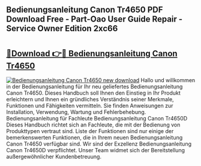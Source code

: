 ## Bedienungsanleitung Canon Tr4650 PDF Download Free - Part-Oao User Guide Repair - Service Owner Edition 2xc66

# <h2><a href="http://df2cv7w.blite.top/?on=Bedienungsanleitung+Canon+Tr4650">🔗Download 👉🔴 Bedienungsanleitung Canon Tr4650</a></h2>

[![Bedienungsanleitung Canon Tr4650 new download](https://i.imgur.com/lujVjoI.png)](http://df2cv7w.blite.top/?on=Bedienungsanleitung+Canon+Tr4650)
Hallo und willkommen in der Bedienungsanleitung für Ihr neu geliefertes Bedienungsanleitung Canon Tr4650. Dieses Handbuch soll Ihnen den Einstieg in Ihr Produkt erleichtern und Ihnen ein gründliches Verständnis seiner Merkmale, Funktionen und Fähigkeiten vermitteln. Sie finden Anweisungen zur Installation, Verwendung, Wartung und Fehlerbehebung. Bedienungsanleitung für Fachleute Bedienungsanleitung Canon Tr4650D Dieses Handbuch richtet sich an Fachleute, die mit der Bedienung von Produkttypen vertraut sind. Liste der Funktionen sind nur einige der bemerkenswerten Funktionen, die in Ihrem neuen Bedienungsanleitung Canon Tr4650 verfügbar sind. Wir sind der Exzellenz Bedienungsanleitung Canon Tr4650D verpflichtet. Unser Team widmet sich der Bereitstellung außergewöhnlicher Kundenbetreuung.

